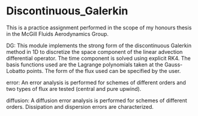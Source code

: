# Discontinuous_Galerkin
This is a practice assignment performed in the scope of my honours thesis in the McGill Fluids Aerodynamics Group.

DG:
This module implements the strong form of the discontinuous Galerkin method in 1D to discretize the space component of the linear advection differential operator. The time component is solved using explicit RK4. The basis functions used are the Lagrange polynomials taken at the Gauss-Lobatto points. The form of the flux used can be specified by the user.

error:
An error analysis is performed for schemes of different orders and two types of flux are tested (central and pure upwind).

diffusion:
A diffusion error analysis is performed for schemes of different orders. Dissipation and dispersion errors are characterized.
